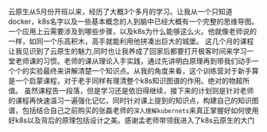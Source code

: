 云原生从5月份开班以来，经历了大概3个多月的学习。让我从一个只知道docker，k8s名字以及一些基本概念的人到脑中已经大概有一个完整的思维导图。一个应用上云需要涉及到哪些步骤，以及k8s为什么能够这么火。他就像老师说的一样，如同一个乐高积木，高手就能利用他拼凑出巨大的城堡。
这几个月的课程让我见识到了云原生的魅力,同时也让我养成了回家后都要打开极客时间来学习一堂老师课的习惯。老师的课从理论入手实践，通过先讲明白原理再到带我们动手一个个的实验最终来讲解清楚一个知识点。从我的角度来看，这个训练营对于新手算是一个启蒙课程，对于老手同样有理清整个k8s知识图谱的作用。绝对的物超所值。
虽然课程告一段落，但是学习还是依旧得继续，接下来的计划则是针对老师的课程再快速温习一遍强化记忆，同时针对课上提到的知识点，构建自己的知识图谱，包括结合自己之前购买的张磊老师的`深入理解kubernets`来真正掌握好如何使用好k8s以及背后的原理包括设计之美。感谢孟老师带领我进入了k8s云原生的大门
